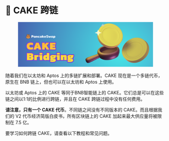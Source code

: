 # 🌉 CAKE 跨链

<figure><img src="../../.gitbook/assets/image (12).png" alt=""><figcaption></figcaption></figure>

随着我们在以太坊和 Aptos 上的多链扩展和部署。CAKE 现在是一个多链代币，原生在 BNB 链上，但也可以在以太坊和 Aptos 上使用。

以太坊或 Aptos 上的 CAKE 等同于BNB智能链上的 CAKE。它们总是可以在这些链之间以1:1的比例进行跨链，并且在 CAKE 跨链过程中没有任何费用。

**请注意，只有一个 CAKE 代币**。不同链之间没有不同版本的 CAKE。而且根据我们的 V2 代币经济简版白皮书，所有区块链上的 CAKE 加起来最大供应量将被限制在 7.5 亿。&#x20;

要学习如何跨链 CAKE，请查看以下教程和常见问题。
